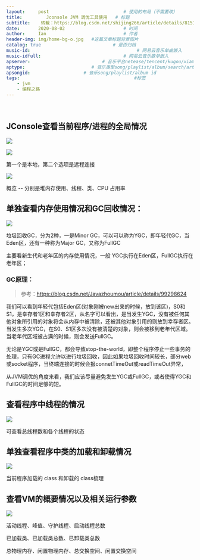 ```yaml
---
layout:     post             				# 使用的布局（不需要改）
title:         Jconsole JVM 调优工具使用   # 标题 
subtitle:    转载：https://blog.csdn.net/shijing266/article/details/81511687					  				#副标题
date:       2020-08-02  					# 时间
author:     Ian                  			# 作者
header-img: img/home-bg-o.jpg 	#这篇文章标题背景图片
catalog: true                        	# 是否归档
music-id:                                        # 网易云音乐单曲嵌入
music-idfull:                               # 网易云音乐歌单嵌入
apserver:                           # 音乐平台netease/tencent/kugou/xiami/baidu
aptype:     	           		# 音乐类型song/playlist/album/search/artist
apsongid:                    # 音乐song/playlist/album id
tags:                              	           	#标签
    - jvm
    - 编程之路
---
```


&nbsp;
&nbsp;

## JConsole查看当前程序/进程的全局情况


![](https://tva1.sinaimg.cn/large/007S8ZIlgy1ghcp4gkh19j317g0deq6o.jpg)


![](https://tva1.sinaimg.cn/large/007S8ZIlgy1ghcp6nwj11j313k0u0dig.jpg)



第一个是本地，第二个选项是远程连接


![](https://tva1.sinaimg.cn/large/007S8ZIlgy1ghcpbfwm92j310l0u00uu.jpg)


概览 -- 分别是堆内存使用、线程、类、CPU 占用率




## 单独查看内存使用情况和GC回收情况：


![](https://tva1.sinaimg.cn/large/007S8ZIlgy1ghcpf59za6j310r0u0goe.jpg)


垃圾回收GC，分为2种，一是Minor GC，可以可以称为YGC，即年轻代GC，当Eden区，还有一种称为Major GC，又称为FullGC


主要看新生代和老年区的内存使用情况，一般 YGC执行在Eden区，FullGC执行在老年区；

### GC原理：

> 参考：https://blog.csdn.net/Javazhoumou/article/details/99298624

我们可以看到年轻代包括Eden区(对象刚被new出来的时候，放到该区)，S0和S1，是幸存者1区和幸存者2区，从名字可以看出，是当发生YGC，没有被任何其他对象所引用的对象将会从内存中被清除，还被其他对象引用的则放到幸存者区。当发生多次YGC，在S0、S1区多次没有被清楚的对象，则会被移到老年代区域。当老年代区域被占满的时候，则会发送FullGC。

无论是YGC或是FullGC，都会导致stop-the-world，即整个程序停止一些事务的处理，只有GC进程允许以进行垃圾回收，因此如果垃圾回收时间较长，部分web或socket程序，当终端连接的时候会报connetTimeOut或readTimeOut异常，


从JVM调优的角度来看，我们应该尽量避免发生YGC或FullGC，或者使得YGC和FullGC的时间足够的短。





## 查看程序中线程的情况

![](https://tva1.sinaimg.cn/large/007S8ZIlgy1ghcptwt4qhj311v0u0acl.jpg)


可查看总线程数和各个线程的状态

## 单独查看程序中类的加载和卸载情况

![](https://tva1.sinaimg.cn/large/007S8ZIlgy1ghcpvaiadcj311z0u0q41.jpg)


当前程序加载的 class 和卸载的 class梳理


## 查看VM的概要情况以及相关运行参数

![](https://tva1.sinaimg.cn/large/007S8ZIlgy1ghcpxve7gyj313h0u041y.jpg)


活动线程、峰值、守护线程、启动线程总数

已加载类、已加载类总数、已卸载类总数

总物理内存、闲置物理内存、总交换空间、闲置交换空间


